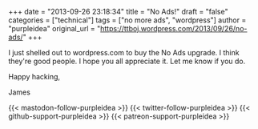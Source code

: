 +++
date = "2013-09-26 23:18:34"
title = "No Ads!"
draft = "false"
categories = ["technical"]
tags = ["no more ads", "wordpress"]
author = "purpleidea"
original_url = "https://ttboj.wordpress.com/2013/09/26/no-ads/"
+++

I just shelled out to wordpress.com to buy the No Ads upgrade. I think they're good people. I hope you all appreciate it. Let me know if you do.

Happy hacking,

James

{{< mastodon-follow-purpleidea >}}
{{< twitter-follow-purpleidea >}}
{{< github-support-purpleidea >}}
{{< patreon-support-purpleidea >}}
